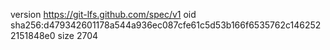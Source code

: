 version https://git-lfs.github.com/spec/v1
oid sha256:d479342601178a544a936ec087cfe61c5d53b166f6535762c1462522151848e0
size 2704
